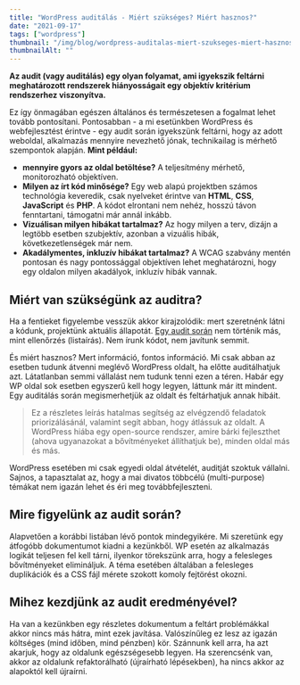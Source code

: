 ```yaml
---
title: "WordPress auditálás - Miért szükséges? Miért hasznos?"
date: "2021-09-17"
tags: ["wordpress"]
thumbnail: "/img/blog/wordpress-auditalas-miert-szukseges-miert-hasznos.png"
thumbnailAlt: ""
---
```


**Az audit (vagy auditálás) egy olyan folyamat, ami igyekszik feltárni meghatározott rendszerek hiányosságait egy objektív kritérium rendszerhez viszonyítva.**

Ez így önmagában egészen általános és természetesen a fogalmat lehet tovább pontosítani. Pontosabban - a mi esetünkben WordPress és webfejlesztést érintve - egy audit során igyekszünk feltárni, hogy az adott weboldal, alkalmazás mennyire nevezhető jónak, technikailag is mérhető szempontok alapján. **Mint például:**

- **mennyire gyors az oldal betöltése?** A teljesítmény mérhető, monitorozható objektíven.
- **Milyen az írt kód minősége?** Egy web alapú projektben számos technológia keveredik, csak nyelveket érintve van **HTML**, **CSS**, **JavaScript** és **PHP**. A kódot elrontani nem nehéz, hosszú távon fenntartani, támogatni már annál inkább.
- **Vizuálisan milyen hibákat tartalmaz?** Az hogy milyen a terv, dizájn a legtöbb esetben szubjektív, azonban a vizuális hibák, következetlenségek már nem.
- **Akadálymentes, inkluzív hibákat tartalmaz?** A WCAG szabvány mentén pontosan és nagy pontossággal objektíven lehet meghatározni, hogy egy oldalon milyen akadályok, inkluzív hibák vannak.

## Miért van szükségünk az auditra?

Ha a fentieket figyelembe vesszük akkor kirajzolódik: mert szeretnénk látni a kódunk, projektünk aktuális állapotát. [Egy audit során](https://conedevelopment.com/hu/szolgaltatasaink/alkalmazas-es-weboldal-audit-allapotfelmeres/) nem történik más, mint ellenőrzés (listaírás). Nem írunk kódot, nem javítunk semmit.

És miért hasznos? Mert információ, fontos információ. Mi csak abban az esetben tudunk átvenni meglévő WordPress oldalt, ha előtte auditálhatjuk azt. Látatlanban semmi vállalást nem tudunk tenni ezen a téren. Habár egy WP oldal sok esetben egyszerű kell hogy legyen, láttunk már itt mindent. Egy auditálás során megismerhetjük az oldalt és feltárhatjuk annak hibáit.

> Ez a részletes leírás hatalmas segítség az elvégzendő feladatok priorizálásánál, valamint segít abban, hogy átlássuk az oldalt. A WordPress hiába egy open-source rendszer, amire bárki fejleszthet (ahova ugyanazokat a bővítményeket állíthatjuk be), minden oldal más és más.

WordPress esetében mi csak egyedi oldal átvételét, auditját szoktuk vállalni. Sajnos, a tapasztalat az, hogy a mai divatos többcélú (multi-purpose) témákat nem igazán lehet és éri meg továbbfejleszteni.

## Mire figyelünk az audit során?

Alapvetően a korábbi listában lévő pontok mindegyikére. Mi szeretünk egy átfogóbb dokumentumot kiadni a kezünkből. WP esetén az alkalmazás logikát teljesen fel kell tárni, ilyenkor törekszünk arra, hogy a felesleges bővítményeket elimináljuk. A téma esetében általában a felesleges duplikációk és a CSS fájl mérete szokott komoly fejtörést okozni.

## Mihez kezdjünk az audit eredményével?

Ha van a kezünkben egy részletes dokumentum a feltárt problémákkal akkor nincs más hátra, mint ezek javítása. Valószínűleg ez lesz az igazán költséges (mind időben, mind pénzben) kör. Szánnunk kell arra, ha azt akarjuk, hogy az oldalunk egészségesebb legyen. Ha szerencsénk van, akkor az oldalunk refaktorálható (újraírható lépésekben), ha nincs akkor az alapoktól kell újraírni.
